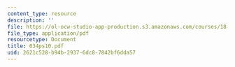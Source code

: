 ```yaml
---
content_type: resource
description: ''
file: https://ol-ocw-studio-app-production.s3.amazonaws.com/courses/18-034-honors-differential-equations-spring-2004/2621c528b94b29376dc87842bf6dda57_034ps10.pdf
file_type: application/pdf
resourcetype: Document
title: 034ps10.pdf
uid: 2621c528-b94b-2937-6dc8-7842bf6dda57
---
```

